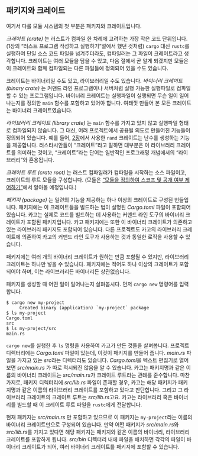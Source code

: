 ## 패키지와 크레이트

여기서 다룰 모듈 시스템의 첫 부분은 패키지와 크레이트입니다.

*크레이트 (crate)* 는 러스트가 컴파일 한 차례에 고려하는 가장 작은
코드 단위입니다. (1장의 “러스트 프로그램 작성하고 실행하기”절에서 했던
것처럼) `cargo` 대신 `rustc`를 실행하여 단일 소스 코드 파일을
넘겨주더라도, 컴파일러는 그 파일이 크레이트라고 생각합니다. 크레이트는
여러 모듈을 담을 수 있고, 다음 절에서 곧 알게 되겠지만 모듈은
이 크레이트와 함께 컴파일되는 다른 파일들에 정의되어 있을 수도 있습니다.

크레이트는 바이너리일 수도 있고, 라이브러리일 수도 있습니다.
*바이너리 크레이트 (binary crate)* 는 커맨드 라인 프로그램이나 서버처럼
실행 가능한 실행파일로 컴파일할 수 있는 프로그램입니다. 바이너리 크레이트는
실행파일이 실행되면 무슨 일이 일어나는지를 정의한 `main` 함수를 포함하고 있어야
합니다. 여태껏 만들어 본 모든 크레이트는 바이너리 크레이트였습니다.

*라이브러리 크레이트 (library crate)* 는 `main` 함수를 가지고 있지 않고
실행파일 형태로 컴파일되지 않습니다. 그 대신, 여러 프로젝트에서 공용될
의도로 만들어진 기능들이 정의되어 있습니다. 예를 들어, [2장][rand]<!-- ignore -->에서
사용한 `rand` 크레이트는 난수를 생성하는 기능을 제공합니다. 러스타시안들이
“크레이트”라고 말하면 대부분은 이 라이브러리 크레이트를 의미하는 것이고,
“크레이트”라는 단어는 일반적인 프로그래밍 개념에서의 “라이브러리”와 혼용됩니다.

*크레이트 루트 (crate root)* 는 러스트 컴파일러가 컴파일을
시작하는 소스 파일이고, 크레이트의 루트 모듈을 구성합니다.
(모듈은 [“모듈을 정의하여 스코프 및 공개 여부 제어하기”][modules]에서 알아볼
예정입니다.)

*패키지 (package)* 는 일련의 기능을 제공하는 하나 이상의 크레이트로 구성된
번들입니다. 패키지에는 이 크레이트들을 빌드하는 법이 설명된 *Cargo.toml* 파일이
포함되어 있습니다. 카고는 실제로 코드를 빌드하는 데 사용하는 커맨드 라인
도구의 바이너리 크레이트가 포함된 패키지입니다. 카고 패키지에는 또한 이
바이너리 크레이트가 의존하고 있는 라이브러리 패키지도 포함되어 있습니다.
다른 프로젝트도 카고의 라이브러리 크레이트에 의존하여 카고의 커맨드 라인
도구가 사용하는 것과 동일한 로직을 사용할 수 있습니다.

패키지에는 여러 개의 바이너리 크레이트가 원하는 만큼 포함될 수 있지만,
라이브러리 크레이트는 하나만 넣을 수 있습니다. 패키지에는 적어도 하나 이상의
크레이트가 포함되어야 하며, 이는 라이브러리든 바이너리든 상관없습니다.

패키지를 생성할 때 어떤 일이 일어나는지 살펴봅시다.
먼저 `cargo new` 명령어를 입력합니다.

```console
$ cargo new my-project
     Created binary (application) `my-project` package
$ ls my-project
Cargo.toml
src
$ ls my-project/src
main.rs
```

`cargo new`를 실행한 후 `ls` 명령을 사용하여 카고가 만든 것들을 살펴봅니다.
프로젝트 디렉터리에는 *Cargo.toml* 파일이 있는데, 이것이 패키지를 만들어 줍니다.
*main.rs* 파일을 가지고 있는 *src*라는 디렉터리도 있습니다. *Cargo.toml*을
텍스트 편집기로 열어보면 *src/main.rs* 가 따로 적시되진 않음을 알 수 있습니다.
카고는 패키지명과 같은 이름의 바이너리 크레이트는 *src/main.rs*가 크레이트 루트라는
관례를 준수합니다. 마찬가지로, 패키지 디렉터리에 *src/lib.rs* 파일이 존재할 경우,
카고는 해당 패키지가 패키지명과 같은 이름의 라이브러리 크레이트를 포함하고 있다고 판단합니다.
그리고 그 라이브러리 크레이트의 크레이트 루트는 *src/lib.rs*고요. 카고는
라이브러리 혹은 바이너리를 빌드할 때 이 크레이트 루트 파일을 `rustc`에게 전달합니다.

현재 패키지는 *src/main.rs* 만 포함하고 있으므로 이 패키지는 `my-project`라는
이름의 바이너리 크레이트만으로 구성되어 있습니다. 만약 어떤 패키지가 *src/main.rs*와
*src/lib.rs*를 가지고 있다면 해당 패키지는 패키지와 같은 이름의 바이너리,
라이브러리 크레이트를 포함하게 됩니다. *src/bin* 디렉터리 내에 파일을 배치하면
각각의 파일이 바이너리 크레이트가 되어, 여러 바이너리 크레이트를 패키지에 포함할 수 있습니다.

[modules]: ch07-02-defining-modules-to-control-scope-and-privacy.html
[rand]: ch02-00-guessing-game-tutorial.html#임의의-숫자를-생성하기
